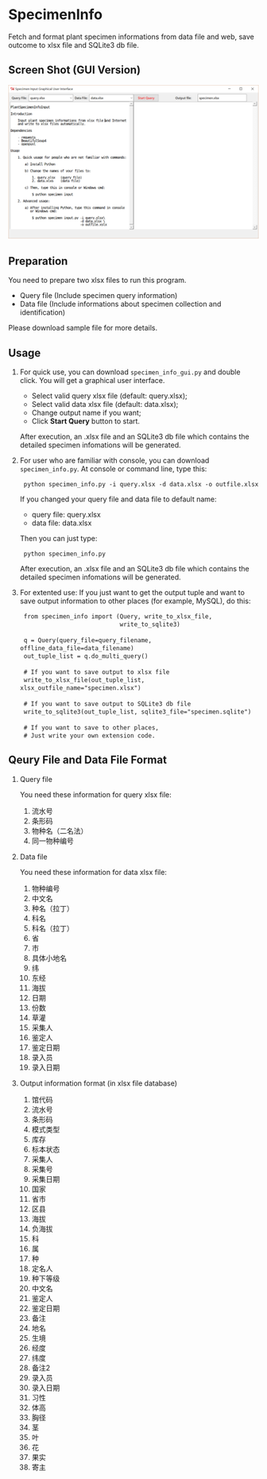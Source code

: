 SpecimenInfo
============
Fetch and format plant specimen informations from data file and web, save
outcome to xlsx file and SQLite3 db file.

Screen Shot (GUI Version)
-------------------------
![Screen Shot](./data/img.PNG)


Preparation
-----------
You need to prepare two xlsx files to run this program.

- Query file (Include specimen query information)
- Data file (Include informations about specimen collection and identification)

Please download sample file for more details.


Usage
-----
1. For quick use, you can download `specimen_info_gui.py` and double click.
   You will get a graphical user interface.

   - Select valid query xlsx file (default: query.xlsx);
   - Select valid data xlsx file (default: data.xlsx);
   - Change output name if you want;
   - Click **Start Query** button to start.

   After execution, an .xlsx file and an SQLite3 db file which contains the
   detailed specimen infomations will be generated.

2. For user who are familiar with console, you can download `specimen_info.py`.
   At console or command line, type this:

        python specimen_info.py -i query.xlsx -d data.xlsx -o outfile.xlsx

   If you changed your query file and data file to default name:

   - query file: query.xlsx
   - data file: data.xlsx

   Then you can just type:

        python specimen_info.py

   After execution, an .xlsx file and an SQLite3 db file which contains the
   detailed specimen infomations will be generated.

3. For extented use: If you just want to get the output tuple and want to save
   output information to other places (for example, MySQL), do this:

        from specimen_info import (Query, write_to_xlsx_file,
                                   write_to_sqlite3)

        q = Query(query_file=query_filename, offline_data_file=data_filename)
        out_tuple_list = q.do_multi_query()

        # If you want to save output to xlsx file
        write_to_xlsx_file(out_tuple_list, xlsx_outfile_name="specimen.xlsx")

        # If you want to save output to SQLite3 db file
        write_to_sqlite3(out_tuple_list, sqlite3_file="specimen.sqlite")

        # If you want to save to other places,
        # Just write your own extension code.

Qeury File and Data File Format
-------------------------------

1. Query file

    You need these information for query xlsx file:

    1. 流水号
    2. 条形码
    3. 物种名（二名法）
    4. 同一物种编号

2. Data file
    
    You need these information for data xlsx file:

    1. 物种编号
    2. 中文名
    3. 种名（拉丁）
    4. 科名
    5. 科名（拉丁）
    6. 省
    7. 市
    8. 具体小地名
    9. 纬
    10. 东经
    11. 海拔
    12. 日期
    13. 份数
    14. 草灌
    15. 采集人
    16. 鉴定人
    17. 鉴定日期
    18. 录入员
    19. 录入日期

3. Output information format (in xlsx file database)

    1. 馆代码
    2. 流水号
    3. 条形码
    4. 模式类型
    5. 库存
    6. 标本状态
    7. 采集人
    8. 采集号
    9. 采集日期
    10. 国家
    11. 省市
    12. 区县
    13. 海拔
    14. 负海拔
    15. 科
    16. 属
    17. 种
    18. 定名人
    19. 种下等级
    10. 中文名
    21. 鉴定人
    22. 鉴定日期
    23. 备注
    24. 地名
    25. 生境
    26. 经度
    27. 纬度
    28. 备注2
    29. 录入员
    30. 录入日期
    31. 习性
    32. 体高
    33. 胸径
    34. 茎
    35. 叶
    36. 花
    37. 果实
    38. 寄主

